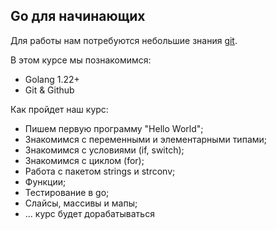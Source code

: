 ## Go для начинающих

Для работы нам потребуются небольшие знания [git](https://skillbox.ru/media/code/chto-takoe-github-i-kak-im-polzovatsya/). 

В этом курсе мы познакомимся:
- Golang 1.22+
- Git & Github

Как пройдет наш курс:
- Пишем первую программу "Hello World";
- Знакомимся с переменными и элементарными типами;
- Знакомимся с условиями (if, switch);
- Знакомимся с циклом (for);
- Работа с пакетом strings и strconv;
- Функции;
- Тестирование в go;
- Слайсы, массивы и мапы;
- ... курс будет дорабатываться
